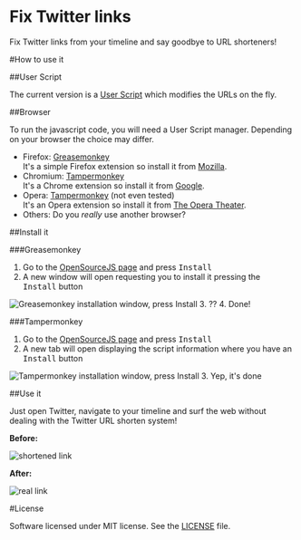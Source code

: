 Fix Twitter links
=================

Fix Twitter links from your timeline and say goodbye to URL shorteners!

#How to use it

##User Script

The current version is a [User Script](http://wiki.greasespot.net/User_script) which modifies the URLs on the fly.

##Browser

To run the javascript code, you will need a User Script manager. Depending on your browser the choice may differ.

 - Firefox: [Greasemonkey](http://www.greasespot.net/)  
It's a simple Firefox extension so install it from [Mozilla](https://addons.mozilla.org/en-US/firefox/addon/greasemonkey/).
 - Chromium: [Tampermonkey](http://tampermonkey.net/)  
It's a Chrome extension so install it from [Google](https://chrome.google.com/webstore/detail/tampermonkey/dhdgffkkebhmkfjojejmpbldmpobfkfo).
 - Opera: [Tampermonkey](http://www.opera.com/docs/userjs/) (not even tested)  
It's an Opera extension so install it from [The Opera Theater](https://addons.opera.com/en/extensions/details/tampermonkey-beta/).
 - Others: Do you *really* use another browser?

##Install it

###Greasemonkey

 1. Go to the [OpenSourceJS page](https://openuserjs.org/scripts/lucio-martinez/Fix_Twitter_links) and press <kbd>Install</kbd>
 2. A new window will open requesting you to install it pressing the <kbd>Install</kbd> button

 ![Greasemonkey installation window, press Install](http://i.imgur.com/iOkIXgF.png)
 3. ??
 4. Done!

###Tampermonkey

 1. Go to the [OpenSourceJS page](https://openuserjs.org/scripts/lucio-martinez/Fix_Twitter_links) and press <kbd>Install</kbd>
 2. A new tab will open displaying the script information where you have an <kbd>Install</kbd> button

![Tampermonkey installation window, press Install](http://i.imgur.com/6rGf6Rq.png)
 3. Yep, it's done

##Use it

Just open Twitter, navigate to your timeline and surf the web without dealing with the Twitter URL shorten system!

__Before:__

![shortened link](http://i.imgur.com/pngtXpS.png)

__After:__

![real link](http://i.imgur.com/SxLOiVp.png)

#License

Software licensed under MIT license. See the [LICENSE](https://github.com/lucio-martinez/fix-twitter-links/blob/master/LICENSE) file.
